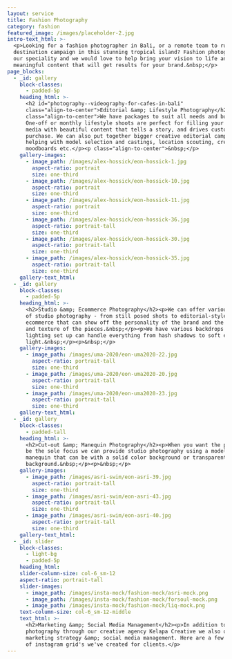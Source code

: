 ```yaml
---
layout: service
title: Fashion Photography
category: fashion
featured_image: /images/placeholder-2.jpg
intro-text_html: >-
  <p>Looking for a fashion photographer in Bali, or a remote team to run a
  destination campaign in this stunning tropical island? Fashion photography is
  our speciality and we would love to help bring your vision to life and create
  meaningful content that will get results for your brand.&nbsp;</p>
page_blocks:
  - _id: gallery
    block-classes:
      - padded-5p
    heading_html: >-
      <h2 id="photography--videography-for-cafes-in-bali"
      class="align-to-center">Editorial &amp; Lifestyle Photography</h2><p
      class="align-to-center">We have packages to suit all needs and budgets.
      One-off or monthly lifestyle shoots are perfect for filling your social
      media with beautiful content that tells a story, and drives customers to
      purchase. We can also put together bigger creative editorial campaigns,
      helping with model selection and castings, location scouting, creation of
      moodboards etc.</p><p class="align-to-center">&nbsp;</p>
    gallery-images:
      - image_path: /images/alex-hossick/eon-hossick-1.jpg
        aspect-ratio: portrait
        size: one-third
      - image_path: /images/alex-hossick/eon-hossick-10.jpg
        aspect-ratio: portrait
        size: one-third
      - image_path: /images/alex-hossick/eon-hossick-11.jpg
        aspect-ratio: portrait
        size: one-third
      - image_path: /images/alex-hossick/eon-hossick-36.jpg
        aspect-ratio: portrait-tall
        size: one-third
      - image_path: /images/alex-hossick/eon-hossick-30.jpg
        aspect-ratio: portrait-tall
        size: one-third
      - image_path: /images/alex-hossick/eon-hossick-35.jpg
        aspect-ratio: portrait-tall
        size: one-third
    gallery-text_html:
  - _id: gallery
    block-classes:
      - padded-5p
    heading_html: >-
      <h2>Studio &amp; Ecommerce Photography</h2><p>We can offer various styles
      of studio photography - from still posed shots to editorial-style
      ecommerce that can show off the personality of the brand and the movement
      and texture of the pieces.&nbsp;</p><p>We have various backdrops and our
      lighting set up can handle everything from hash shadows to soft even
      light.&nbsp;</p><p>&nbsp;</p>
    gallery-images:
      - image_path: /images/uma-2020/eon-uma2020-22.jpg
        aspect-ratio: portrait-tall
        size: one-third
      - image_path: /images/uma-2020/eon-uma2020-20.jpg
        aspect-ratio: portrait-tall
        size: one-third
      - image_path: /images/uma-2020/eon-uma2020-23.jpg
        aspect-ratio: portrait-tall
        size: one-third
    gallery-text_html:
  - _id: gallery
    block-classes:
      - padded-tall
    heading_html: >-
      <h2>Cut-out &amp; Manequin Photography</h2><p>When you want the product to
      be the sole focus we can provide studio photography using a model or ghost
      manequin that can be with a solid color background or transparent, cut-out
      background.&nbsp;</p><p>&nbsp;</p>
    gallery-images:
      - image_path: /images/asri-swim/eon-asri-39.jpg
        aspect-ratio: portrait-tall
        size: one-third
      - image_path: /images/asri-swim/eon-asri-43.jpg
        aspect-ratio: portrait-tall
        size: one-third
      - image_path: /images/asri-swim/eon-asri-40.jpg
        aspect-ratio: portrait-tall
        size: one-third
    gallery-text_html:
  - _id: slider
    block-classes:
      - light-bg
      - padded-5p
    heading_html:
    slider-column-size: col-6_sm-12
    aspect-ratio: portrait-tall
    slider-images:
      - image_path: /images/insta-mock/fashion-mock/asri-mock.png
      - image_path: /images/insta-mock/fashion-mock/forsoul-mock.png
      - image_path: /images/insta-mock/fashion-mock/liq-mock.png
    text-column-size: col-6_sm-12-middle
    text_html: >-
      <h2>Marketing &amp; Social Media Management</h2><p>In addition to
      photography through our creative agency Kelapa Creative we also offer
      marketing strategy &amp; social media management. Here are a few examples
      of instagram grid's we've created for clients.</p>
---
```

